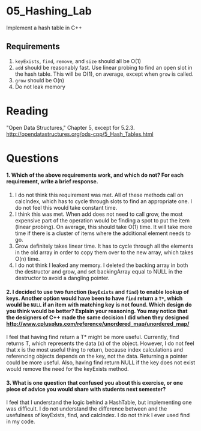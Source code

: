 05_Hashing_Lab
==============

Implement a hash table in C++

Requirements
------------

1. `keyExists`, `find`, `remove`, and `size` should all be O(1)
2. `add` should be reasonably fast. Use linear probing to find an open slot in the hash table. This will be O(1), on average, except when `grow` is called.
3. `grow` should be O(n)
4. Do not leak memory


Reading
=======
"Open Data Structures," Chapter 5, except for 5.2.3. http://opendatastructures.org/ods-cpp/5_Hash_Tables.html

Questions
=========

#### 1. Which of the above requirements work, and which do not? For each requirement, write a brief response.

1. I do not think this requirement was met. All of these methods call on calcIndex, which has to cycle through slots to find an appropriate one. I do not feel this would take constant time.
2. I think this was met. When add does not need to call grow, the most expensive part of the operation would be finding a spot to put the item (linear probing). On average, this should take O(1) time. It will take more time if there is a cluster of items where the additional element needs to go. 
3. Grow definitely takes linear time. It has to cycle through all the elements in the old array in order to copy them over to the new array, which takes O(n) time.
4. I do not think I leaked any memory. I deleted the backing array in both the destructor and grow, and set backingArray equal to NULL in the destructor to avoid a dangling pointer.

#### 2. I decided to use two function (`keyExists` and `find`) to enable lookup of keys. Another option would have been to have `find` return a `T*`, which would be `NULL` if an item with matching key is not found. Which design do you think would be better? Explain your reasoning. You may notice that the designers of C++ made the same decision I did when they designed http://www.cplusplus.com/reference/unordered_map/unordered_map/

I feel that having find return a T* might be more useful. Currently, find returns T, which represents the data (x) of the object. However, I do not feel that x is the most useful thing to return, because index calculations and referencing objects depends on the key, not the data. Returning a pointer could be more useful. Also, having find return NULL if the key does not exist would remove the need for the keyExists method.

#### 3. What is one question that confused you about this exercise, or one piece of advice you would share with students next semester?

I feel that I understand the logic behind a HashTable, but implementing one was difficult. I do not understand the difference between and the usefulness of keyExists, find, and calcIndex. I do not think I ever used find in my code.